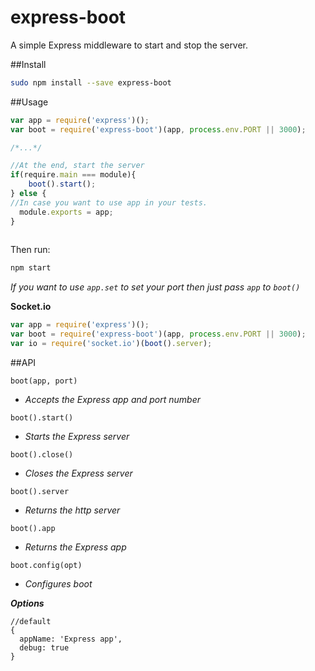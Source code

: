 express-boot
============

A simple Express middleware to start and stop the server.

##Install

```bash
sudo npm install --save express-boot
```

##Usage

```js
var app = require('express')();
var boot = require('express-boot')(app, process.env.PORT || 3000);

/*...*/

//At the end, start the server
if(require.main === module){
    boot().start();
} else {
//In case you want to use app in your tests.
  module.exports = app;
}
 
```

Then run:
```bash
npm start
```

*If you want to use `app.set` to set your port then just pass `app` to `boot()`* 

**Socket.io**

```js
var app = require('express')();
var boot = require('express-boot')(app, process.env.PORT || 3000);
var io = require('socket.io')(boot().server);
```

##API

`boot(app, port)`

* *Accepts the Express app and port number*

`boot().start()`

* *Starts the Express server*

`boot().close()`

* *Closes the Express server*

`boot().server`

* *Returns the http server*

`boot().app`

* *Returns the Express app*

`boot.config(opt)`

* *Configures boot*

**_Options_**
```
//default
{
  appName: 'Express app',
  debug: true
}
```

